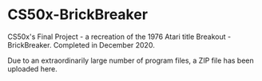 # CS50x-BrickBreaker
CS50x's Final Project - a recreation of the 1976 Atari title Breakout - BrickBreaker. Completed in December 2020.

Due to an extraordinarily large number of program files, a ZIP file has been uploaded here. 
